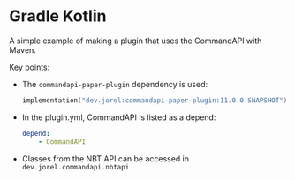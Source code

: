 # Gradle Kotlin

A simple example of making a plugin that uses the CommandAPI with Maven.

Key points:

- The `commandapi-paper-plugin` dependency is used:

  ```kotlin
  implementation("dev.jorel:commandapi-paper-plugin:11.0.0-SNAPSHOT")
  ```

- In the plugin.yml, CommandAPI is listed as a depend:

  ```yaml
  depend:
      - CommandAPI
  ```

- Classes from the NBT API can be accessed in `dev.jorel.commandapi.nbtapi`
